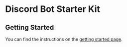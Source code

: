 # Discord Bot Starter Kit

## Getting Started

You can find the instructions on the [getting started page](docs/README.md).
